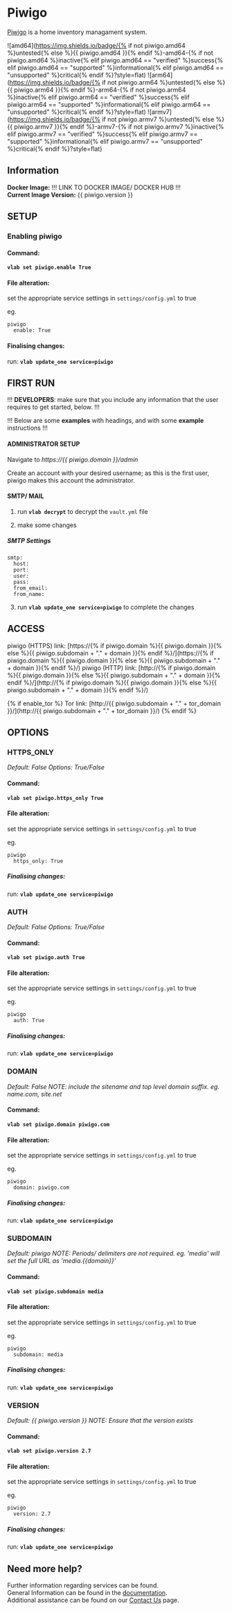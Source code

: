 # Piwigo

[Piwigo](https://piwigo.org/) is a home inventory managament system.

![amd64](https://img.shields.io/badge/{% if not piwigo.amd64 %}untested{% else %}{{ piwigo.amd64 }}{% endif %}-amd64-{% if not piwigo.amd64 %}inactive{% elif piwigo.amd64 == "verified" %}success{% elif piwigo.amd64 == "supported" %}informational{% elif piwigo.amd64 == "unsupported" %}critical{% endif %}?style=flat)
![arm64](https://img.shields.io/badge/{% if not piwigo.arm64 %}untested{% else %}{{ piwigo.arm64 }}{% endif %}-arm64-{% if not piwigo.arm64 %}inactive{% elif piwigo.arm64 == "verified" %}success{% elif piwigo.arm64 == "supported" %}informational{% elif piwigo.arm64 == "unsupported" %}critical{% endif %}?style=flat)
![armv7](https://img.shields.io/badge/{% if not piwigo.armv7 %}untested{% else %}{{ piwigo.armv7 }}{% endif %}-armv7-{% if not piwigo.armv7 %}inactive{% elif piwigo.armv7 == "verified" %}success{% elif piwigo.armv7 == "supported" %}informational{% elif piwigo.armv7 == "unsupported" %}critical{% endif %}?style=flat)

## Information


**Docker Image:** !!! LINK TO DOCKER IMAGE/ DOCKER HUB !!!\
**Current Image Version:** {{ piwigo.version }}

## SETUP

### Enabling piwigo

#### Command:

**`vlab set piwigo.enable True`**

#### File alteration:

set the appropriate service settings in `settings/config.yml` to true

eg.
```
piwigo
  enable: True
```

#### Finalising changes:

run: **`vlab update_one service=piwigo`**

## FIRST RUN

!!! **DEVELOPERS**: make sure that you include any information that the user requires to get started, below. !!!

!!! Below are some **examples** with headings, and with some **example** instructions !!!

#### ADMINISTRATOR SETUP

Navigate to *https://{{ piwigo.domain }}/admin*

Create an account with your desired username; as this is the first user, piwigo makes this account the administrator.

#### SMTP/ MAIL

1. run **`vlab decrypt`** to decrypt the `vault.yml` file

2. make some changes


##### SMTP Settings
```
smtp:
  host:
  port:
  user:
  pass:
  from_email:
  from_name:
```

3. run **`vlab update_one service=piwigo`** to complete the changes


## ACCESS

piwigo (HTTPS) link: [https://{% if piwigo.domain %}{{ piwigo.domain }}{% else %}{{ piwigo.subdomain + "." + domain }}{% endif %}/](https://{% if piwigo.domain %}{{ piwigo.domain }}{% else %}{{ piwigo.subdomain + "." + domain }}{% endif %}/)
piwigo (HTTP) link: [http://{% if piwigo.domain %}{{ piwigo.domain }}{% else %}{{ piwigo.subdomain + "." + domain }}{% endif %}/](http://{% if piwigo.domain %}{{ piwigo.domain }}{% else %}{{ piwigo.subdomain + "." + domain }}{% endif %}/)

{% if enable_tor %}
Tor link: [http://{{ piwigo.subdomain + "." + tor_domain }}/](http://{{ piwigo.subdomain + "." + tor_domain }}/)
{% endif %}

## OPTIONS

### HTTPS_ONLY
*Default: False*
*Options: True/False*

#### Command:

**`vlab set piwigo.https_only True`**

#### File alteration:

set the appropriate service settings in `settings/config.yml` to true

eg.
```
piwigo
  https_only: True
```

##### Finalising changes:

run: **`vlab update_one service=piwigo`**

### AUTH
*Default: False*
*Options: True/False*

#### Command:

**`vlab set piwigo.auth True`**

#### File alteration:

set the appropriate service settings in `settings/config.yml` to true

eg.
```
piwigo
  auth: True
```

##### Finalising changes:

run: **`vlab update_one service=piwigo`**

### DOMAIN
*Default: False*
*NOTE: include the sitename and top level domain suffix. eg. name.com, site.net*

#### Command:

**`vlab set piwigo.domain piwigo.com`**

#### File alteration:

set the appropriate service settings in `settings/config.yml` to true

eg.
```
piwigo
  domain: piwigo.com
```

##### Finalising changes:

run: **`vlab update_one service=piwigo`**

### SUBDOMAIN
*Default: piwigo*
*NOTE: Periods/ delimiters are not required. eg. 'media' will set the full URL as 'media.{{domain}}'*

#### Command:

**`vlab set piwigo.subdomain media`**

#### File alteration:

set the appropriate service settings in `settings/config.yml` to true

eg.
```
piwigo
  subdomain: media
```

##### Finalising changes:

run: **`vlab update_one service=piwigo`**

### VERSION
*Default: {{  piwigo.version  }}*
*NOTE: Ensure that the version exists*

#### Command:

**`vlab set piwigo.version 2.7`**

#### File alteration:

set the appropriate service settings in `settings/config.yml` to true

eg.
```
piwigo
  version: 2.7
```

##### Finalising changes:

run: **`vlab update_one service=piwigo`**

## Need more help?
Further information regarding services can be found. \
General Information can be found in the [documentation](https://docs.vivumlab.com). \
Additional assistance can be found on our [Contact Us](https://docs.vivumlab.com/Contact-us) page.
